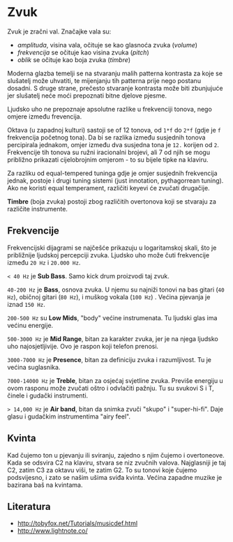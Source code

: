 # Zvuk

Zvuk je zračni val. Značajke vala su:
* *amplituda*, visina vala, očituje se kao glasnoća zvuka (*volume*)
* *frekvencija* se očituje kao visina zvuka (*pitch*)
* *oblik* se očituje kao boja zvuka (*timbre*)

Moderna glazba temelji se na stvaranju malih patterna kontrasta za koje se slušatelj može uhvatiti, te mijenjanju tih patterna prije nego postanu dosadni. S druge strane, prečesto stvaranje kontrasta može biti zbunjujuće jer slušatelj neće moći prepoznati bitne djelove pjesme.

Ljudsko uho ne prepoznaje apsolutne razlike u frekvenciji tonova, nego omjere između frevencija.

Oktava (u zapadnoj kulturi) sastoji se of 12 tonova, od `1*f` do `2*f` (gdje je `f` frekvencija početnog tona). Da bi se razlika između susjednih tonova percipirala jednakom, omjer između dva susjedna tona je `12.` korijen od `2`. Frekvencije tih tonova su ružni iracionalni brojevi, ali 7 od njih se mogu približno prikazati cijelobrojnim omjerom - to su bijele tipke na klaviru.

Za razliku od equal-tempered tuninga gdje je omjer susjednih frekvencija jednak, postoje i drugi tuning sistemi (just innotation, pythagorrean tuning).
Ako ne koristi equal temperament, različiti keyevi će zvučati drugačije.

**Timbre** (boja zvuka) postoji zbog različitih overtonova koji se stvaraju za različite instrumente.

## Frekvencije

Frekvencijski dijagrami se najčešće prikazuju u logaritamskoj skali, što je približnije ljudskoj percepciji zvuka. Ljudsko uho može čuti frekvencije između `20 Hz` i `20.000 Hz`.

`< 40 Hz` je **Sub Bass**. Samo kick drum proizvodi taj zvuk.

`40-200 Hz` je **Bass**, osnova zvuka. U njemu su najniži tonovi na bas gitari (`40 Hz`), običnoj gitari (`80 Hz`), i muškog vokala (`100 Hz`)  . Većina pjevanja je iznad `150 Hz`.

`200-500 Hz` su **Low Mids**, "body" većine instrumenata. Tu ljudski glas ima većinu energije.

`500-3000 Hz` je **Mid Range**, bitan za karakter zvuka, jer je na njega ljudsko uho najosjetljivije. Ovo je raspon koji telefon prenosi.

`3000-7000 Hz` je **Presence**, bitan za definiciju zvuka i razumljivost. Tu je većina suglasnika.

`7000-14000 Hz` je **Treble**, bitan za osjećaj svjetline zvuka. Previše energiju u ovom rasponu može zvučati oštro i odvlačiti pažnju. Tu su svukovi S i T, činele i gudački instrumenti.

`> 14,000 Hz` je **Air band**, bitan da snimka zvuči "skupo" i "super-hi-fi". Daje glasu i gudačkim instrumentima "airy feel".

## Kvinta

Kad čujemo ton u pjevanju ili sviranju, zajedno s njim čujemo i overtoneove. Kada se odsvira C2 na klaviru, stvara se niz zvučnih valova. Najglasniji je taj C2, zatim C3 za oktavu viši, te zatim G2. To su tonovi koje čujemo podsvijesno, i zato se našim ušima sviđa kvinta. Većina zapadne muzike je bazirana baš na kvintama.

## Literatura

* http://tobyfox.net/Tutorials/musicdef.html
* http://www.lightnote.co/
